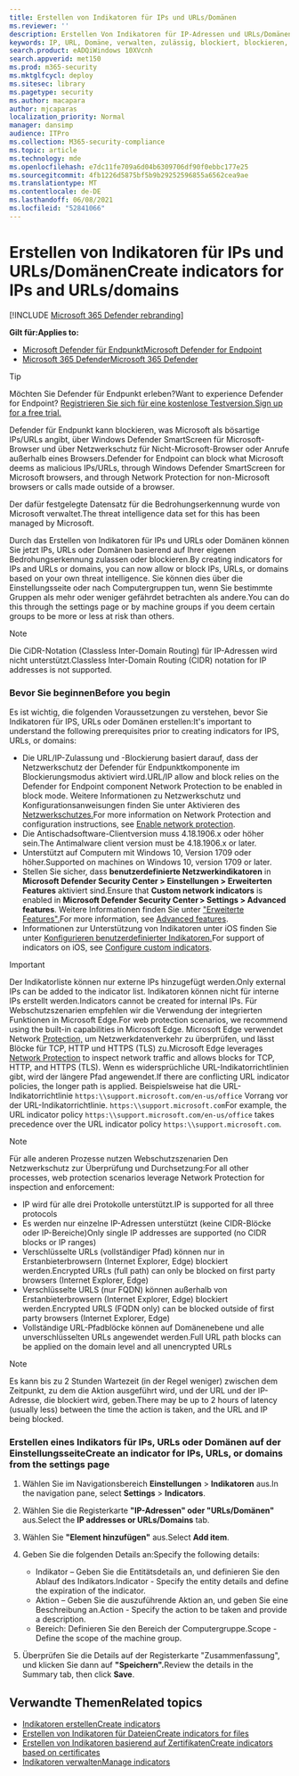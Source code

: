 ```yaml
---
title: Erstellen von Indikatoren für IPs und URLs/Domänen
ms.reviewer: ''
description: Erstellen Von Indikatoren für IP-Adressen und URLs/Domänen, die die Erkennung, Verhinderung und den Ausschluss von Entitäten definieren.
keywords: IP, URL, Domäne, verwalten, zulässig, blockiert, blockieren, sauber, bösartig, Dateihash, IP-Adresse, URLs, Domäne
search.product: eADQiWindows 10XVcnh
search.appverid: met150
ms.prod: m365-security
ms.mktglfcycl: deploy
ms.sitesec: library
ms.pagetype: security
ms.author: macapara
author: mjcaparas
localization_priority: Normal
manager: dansimp
audience: ITPro
ms.collection: M365-security-compliance
ms.topic: article
ms.technology: mde
ms.openlocfilehash: e7dc11fe709a6d04b6309706df90f0ebbc177e25
ms.sourcegitcommit: 4fb1226d5875bf5b9b29252596855a6562cea9ae
ms.translationtype: MT
ms.contentlocale: de-DE
ms.lasthandoff: 06/08/2021
ms.locfileid: "52841066"
---
```

# <a name="create-indicators-for-ips-and-urlsdomains"></a><span data-ttu-id="702bf-104">Erstellen von Indikatoren für IPs und URLs/Domänen</span><span class="sxs-lookup"><span data-stu-id="702bf-104">Create indicators for IPs and URLs/domains</span></span> 

[!INCLUDE [Microsoft 365 Defender rebranding](../../includes/microsoft-defender.md)]

<span data-ttu-id="702bf-105">**Gilt für:**</span><span class="sxs-lookup"><span data-stu-id="702bf-105">**Applies to:**</span></span>
- [<span data-ttu-id="702bf-106">Microsoft Defender für Endpunkt</span><span class="sxs-lookup"><span data-stu-id="702bf-106">Microsoft Defender for Endpoint</span></span>](https://go.microsoft.com/fwlink/p/?linkid=2154037)
- [<span data-ttu-id="702bf-107">Microsoft 365 Defender</span><span class="sxs-lookup"><span data-stu-id="702bf-107">Microsoft 365 Defender</span></span>](https://go.microsoft.com/fwlink/?linkid=2118804)



> [!TIP]
> <span data-ttu-id="702bf-108">Möchten Sie Defender für Endpunkt erleben?</span><span class="sxs-lookup"><span data-stu-id="702bf-108">Want to experience Defender for Endpoint?</span></span> [<span data-ttu-id="702bf-109">Registrieren Sie sich für eine kostenlose Testversion.</span><span class="sxs-lookup"><span data-stu-id="702bf-109">Sign up for a free trial.</span></span>](https://www.microsoft.com/en-us/WindowsForBusiness/windows-atp?ocid=docs-wdatp-automationexclusionlist-abovefoldlink)


<span data-ttu-id="702bf-110">Defender für Endpunkt kann blockieren, was Microsoft als bösartige IPs/URLs angibt, über Windows Defender SmartScreen für Microsoft-Browser und über Netzwerkschutz für Nicht-Microsoft-Browser oder Anrufe außerhalb eines Browsers.</span><span class="sxs-lookup"><span data-stu-id="702bf-110">Defender for Endpoint can block what Microsoft deems as malicious IPs/URLs, through Windows Defender SmartScreen for Microsoft browsers, and through Network Protection for non-Microsoft browsers or calls made outside of a browser.</span></span>

<span data-ttu-id="702bf-111">Der dafür festgelegte Datensatz für die Bedrohungserkennung wurde von Microsoft verwaltet.</span><span class="sxs-lookup"><span data-stu-id="702bf-111">The threat intelligence data set for this has been managed by Microsoft.</span></span>

<span data-ttu-id="702bf-112">Durch das Erstellen von Indikatoren für IPs und URLs oder Domänen können Sie jetzt IPs, URLs oder Domänen basierend auf Ihrer eigenen Bedrohungserkennung zulassen oder blockieren.</span><span class="sxs-lookup"><span data-stu-id="702bf-112">By creating indicators for IPs and URLs or domains, you can now allow or block IPs, URLs, or domains based on your own threat intelligence.</span></span> <span data-ttu-id="702bf-113">Sie können dies über die Einstellungsseite oder nach Computergruppen tun, wenn Sie bestimmte Gruppen als mehr oder weniger gefährdet betrachten als andere.</span><span class="sxs-lookup"><span data-stu-id="702bf-113">You can do this through the settings page or by machine groups if you deem certain groups to be more or less at risk than others.</span></span>

> [!NOTE]
> <span data-ttu-id="702bf-114">Die CiDR-Notation (Classless Inter-Domain Routing) für IP-Adressen wird nicht unterstützt.</span><span class="sxs-lookup"><span data-stu-id="702bf-114">Classless Inter-Domain Routing (CIDR) notation for IP addresses is not supported.</span></span> 

### <a name="before-you-begin"></a><span data-ttu-id="702bf-115">Bevor Sie beginnen</span><span class="sxs-lookup"><span data-stu-id="702bf-115">Before you begin</span></span>
<span data-ttu-id="702bf-116">Es ist wichtig, die folgenden Voraussetzungen zu verstehen, bevor Sie Indikatoren für IPS, URLs oder Domänen erstellen:</span><span class="sxs-lookup"><span data-stu-id="702bf-116">It's important to understand the following prerequisites prior to creating indicators for IPS, URLs, or domains:</span></span>
- <span data-ttu-id="702bf-117">Die URL/IP-Zulassung und -Blockierung basiert darauf, dass der Netzwerkschutz der Defender für Endpunktkomponente im Blockierungsmodus aktiviert wird.</span><span class="sxs-lookup"><span data-stu-id="702bf-117">URL/IP allow and block relies on the Defender for Endpoint component Network Protection to be enabled in block mode.</span></span> <span data-ttu-id="702bf-118">Weitere Informationen zu Netzwerkschutz und Konfigurationsanweisungen finden Sie unter Aktivieren des [Netzwerkschutzes.](enable-network-protection.md)</span><span class="sxs-lookup"><span data-stu-id="702bf-118">For more information on Network Protection and configuration instructions, see [Enable network protection](enable-network-protection.md).</span></span>
- <span data-ttu-id="702bf-119">Die Antischadsoftware-Clientversion muss 4.18.1906.x oder höher sein.</span><span class="sxs-lookup"><span data-stu-id="702bf-119">The Antimalware client version must be 4.18.1906.x or later.</span></span> 
- <span data-ttu-id="702bf-120">Unterstützt auf Computern mit Windows 10, Version 1709 oder höher.</span><span class="sxs-lookup"><span data-stu-id="702bf-120">Supported on machines on Windows 10, version 1709 or later.</span></span> 
- <span data-ttu-id="702bf-121">Stellen Sie sicher, dass **benutzerdefinierte Netzwerkindikatoren** in **Microsoft Defender Security Center > Einstellungen > Erweiterten Features** aktiviert sind.</span><span class="sxs-lookup"><span data-stu-id="702bf-121">Ensure that **Custom network indicators** is enabled in **Microsoft Defender Security Center > Settings > Advanced features**.</span></span> <span data-ttu-id="702bf-122">Weitere Informationen finden Sie unter ["Erweiterte Features".](advanced-features.md)</span><span class="sxs-lookup"><span data-stu-id="702bf-122">For more information, see [Advanced features](advanced-features.md).</span></span>
- <span data-ttu-id="702bf-123">Informationen zur Unterstützung von Indikatoren unter iOS finden Sie unter [Konfigurieren benutzerdefinierter Indikatoren.](/microsoft-365/security/defender-endpoint/ios-configure-features#configure-custom-indicators)</span><span class="sxs-lookup"><span data-stu-id="702bf-123">For support of indicators on iOS, see [Configure custom indicators](/microsoft-365/security/defender-endpoint/ios-configure-features#configure-custom-indicators).</span></span>


> [!IMPORTANT]
> <span data-ttu-id="702bf-124">Der Indikatorliste können nur externe IPs hinzugefügt werden.</span><span class="sxs-lookup"><span data-stu-id="702bf-124">Only external IPs can be added to the indicator list.</span></span> <span data-ttu-id="702bf-125">Indikatoren können nicht für interne IPs erstellt werden.</span><span class="sxs-lookup"><span data-stu-id="702bf-125">Indicators cannot be created for internal IPs.</span></span>
> <span data-ttu-id="702bf-126">Für Webschutzszenarien empfehlen wir die Verwendung der integrierten Funktionen in Microsoft Edge.</span><span class="sxs-lookup"><span data-stu-id="702bf-126">For web protection scenarios, we recommend using the built-in capabilities in Microsoft Edge.</span></span> <span data-ttu-id="702bf-127">Microsoft Edge verwendet Network [Protection,](network-protection.md) um Netzwerkdatenverkehr zu überprüfen, und lässt Blöcke für TCP, HTTP und HTTPS (TLS) zu.</span><span class="sxs-lookup"><span data-stu-id="702bf-127">Microsoft Edge leverages [Network Protection](network-protection.md) to inspect network traffic and allows blocks for TCP, HTTP, and HTTPS (TLS).</span></span> <span data-ttu-id="702bf-128">Wenn es widersprüchliche URL-Indikatorrichtlinien gibt, wird der längere Pfad angewendet.</span><span class="sxs-lookup"><span data-stu-id="702bf-128">If there are conflicting URL indicator policies, the longer path is applied.</span></span> <span data-ttu-id="702bf-129">Beispielsweise hat die URL-Indikatorrichtlinie `https:\\support.microsoft.com/en-us/office` Vorrang vor der URL-Indikatorrichtlinie. `https:\\support.microsoft.com`</span><span class="sxs-lookup"><span data-stu-id="702bf-129">For example, the URL indicator policy `https:\\support.microsoft.com/en-us/office` takes precedence over the URL indicator policy `https:\\support.microsoft.com`.</span></span>

> [!NOTE]
> <span data-ttu-id="702bf-130">Für alle anderen Prozesse nutzen Webschutzszenarien Den Netzwerkschutz zur Überprüfung und Durchsetzung:</span><span class="sxs-lookup"><span data-stu-id="702bf-130">For all other processes, web protection scenarios leverage Network Protection for inspection and enforcement:</span></span> 
> - <span data-ttu-id="702bf-131">IP wird für alle drei Protokolle unterstützt.</span><span class="sxs-lookup"><span data-stu-id="702bf-131">IP is supported for all three protocols</span></span>
> - <span data-ttu-id="702bf-132">Es werden nur einzelne IP-Adressen unterstützt (keine CIDR-Blöcke oder IP-Bereiche)</span><span class="sxs-lookup"><span data-stu-id="702bf-132">Only single IP addresses are supported (no CIDR blocks or IP ranges)</span></span>
> - <span data-ttu-id="702bf-133">Verschlüsselte URLs (vollständiger Pfad) können nur in Erstanbieterbrowsern (Internet Explorer, Edge) blockiert werden.</span><span class="sxs-lookup"><span data-stu-id="702bf-133">Encrypted URLs (full path) can only be blocked on first party browsers (Internet Explorer, Edge)</span></span>
> - <span data-ttu-id="702bf-134">Verschlüsselte URLS (nur FQDN) können außerhalb von Erstanbieterbrowsern (Internet Explorer, Edge) blockiert werden.</span><span class="sxs-lookup"><span data-stu-id="702bf-134">Encrypted URLS (FQDN only) can be blocked outside of first party browsers (Internet Explorer, Edge)</span></span>
> - <span data-ttu-id="702bf-135">Vollständige URL-Pfadblöcke können auf Domänenebene und alle unverschlüsselten URLs angewendet werden.</span><span class="sxs-lookup"><span data-stu-id="702bf-135">Full URL path blocks can be applied on the domain level and all unencrypted URLs</span></span>
 
> [!NOTE]
> <span data-ttu-id="702bf-136">Es kann bis zu 2 Stunden Wartezeit (in der Regel weniger) zwischen dem Zeitpunkt, zu dem die Aktion ausgeführt wird, und der URL und der IP-Adresse, die blockiert wird, geben.</span><span class="sxs-lookup"><span data-stu-id="702bf-136">There may be up to 2 hours of latency (usually less) between the time the action is taken, and the URL and IP being blocked.</span></span> 

### <a name="create-an-indicator-for-ips-urls-or-domains-from-the-settings-page"></a><span data-ttu-id="702bf-137">Erstellen eines Indikators für IPs, URLs oder Domänen auf der Einstellungsseite</span><span class="sxs-lookup"><span data-stu-id="702bf-137">Create an indicator for IPs, URLs, or domains from the settings page</span></span>

1. <span data-ttu-id="702bf-138">Wählen Sie im Navigationsbereich **Einstellungen**  >  **Indikatoren** aus.</span><span class="sxs-lookup"><span data-stu-id="702bf-138">In the navigation pane, select **Settings** > **Indicators**.</span></span>  

2. <span data-ttu-id="702bf-139">Wählen Sie die Registerkarte **"IP-Adressen" oder "URLs/Domänen"** aus.</span><span class="sxs-lookup"><span data-stu-id="702bf-139">Select the **IP addresses or URLs/Domains** tab.</span></span>

3. <span data-ttu-id="702bf-140">Wählen Sie **"Element hinzufügen"** aus.</span><span class="sxs-lookup"><span data-stu-id="702bf-140">Select **Add item**.</span></span>

4. <span data-ttu-id="702bf-141">Geben Sie die folgenden Details an:</span><span class="sxs-lookup"><span data-stu-id="702bf-141">Specify the following details:</span></span>
   - <span data-ttu-id="702bf-142">Indikator – Geben Sie die Entitätsdetails an, und definieren Sie den Ablauf des Indikators.</span><span class="sxs-lookup"><span data-stu-id="702bf-142">Indicator - Specify the entity details and define the expiration of the indicator.</span></span>
   - <span data-ttu-id="702bf-143">Aktion – Geben Sie die auszuführende Aktion an, und geben Sie eine Beschreibung an.</span><span class="sxs-lookup"><span data-stu-id="702bf-143">Action - Specify the action to be taken and provide a description.</span></span>
   - <span data-ttu-id="702bf-144">Bereich: Definieren Sie den Bereich der Computergruppe.</span><span class="sxs-lookup"><span data-stu-id="702bf-144">Scope - Define the scope of the machine group.</span></span>

5. <span data-ttu-id="702bf-145">Überprüfen Sie die Details auf der Registerkarte "Zusammenfassung", und klicken Sie dann auf **"Speichern".**</span><span class="sxs-lookup"><span data-stu-id="702bf-145">Review the details in the Summary tab, then click **Save**.</span></span>

## <a name="related-topics"></a><span data-ttu-id="702bf-146">Verwandte Themen</span><span class="sxs-lookup"><span data-stu-id="702bf-146">Related topics</span></span>
- [<span data-ttu-id="702bf-147">Indikatoren erstellen</span><span class="sxs-lookup"><span data-stu-id="702bf-147">Create indicators</span></span>](manage-indicators.md)
- [<span data-ttu-id="702bf-148">Erstellen von Indikatoren für Dateien</span><span class="sxs-lookup"><span data-stu-id="702bf-148">Create indicators for files</span></span>](indicator-file.md)
- [<span data-ttu-id="702bf-149">Erstellen von Indikatoren basierend auf Zertifikaten</span><span class="sxs-lookup"><span data-stu-id="702bf-149">Create indicators based on certificates</span></span>](indicator-certificates.md)
- [<span data-ttu-id="702bf-150">Indikatoren verwalten</span><span class="sxs-lookup"><span data-stu-id="702bf-150">Manage indicators</span></span>](indicator-manage.md)
